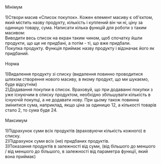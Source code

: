 Мінімум
<br><br>
1)Створи масив «Список покупок». Кожен елемент масиву є об'єктом, який містить назву продукту, кількість і куплений він чи ні, ціну за одиницю товару, сума. Написати кілька функцій для роботи з таким масивом:
<br>
Виводити весь список на екран таким чином, щоб спочатку йшли продукти, що ще не придбані, а потім - ті, що вже придбали.
<br>
Покупка продукту. Функція приймає назву продукту і відзначає його як придбаний.
<br><br>
Норма
<br><br>
1)Видалення продукту зі списку (видалення повинно проводитися шляхом створення нового масиву, в якому продукт, що ми шукаємо, буде відсутнім)
<br>
2)Додавання покупки в список. Враховуй, що при додаванні покупки з уже існуючим в списку продуктом, необхідно збільшувати кількість в існуючій покупці, а не додавати нову. При цьому також повинна змінитися сума, наприклад, якщо ціна за одиницю 12, а кількості товарів стало 2, то сума буде 24.
<br><br>
Максимум
<br><br>
1)Підрахунок суми всіх продуктів (враховуючи кількість кожного) в списку.
<br>
2)Підрахунок суми всіх (не) придбаних продуктів.
<br>
3)Показання продуктів в залежності від суми, (від більшого до меншого / від меншого до більшого, в залежності від параметра функції, який вона приймає)